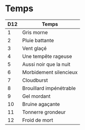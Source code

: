 # Temps

| D12 | Temps                   |
| --- | ----------------------- |
| 1   | Gris morne              |
| 2   | Pluie battante          |
| 3   | Vent glaçé              |
| 4   | Une tempête rageuse     |
| 5   | Aussi noir que la nuit  |
| 6   | Morbidement silencieux  |
| 7   | Cloudburst              |
| 8   | Brouillard impénétrable |
| 9   | Gel mordant             |
| 10  | Bruine agaçante         |
| 11  | Tonnerre grondeur       |
| 12  | Froid de mort           |
